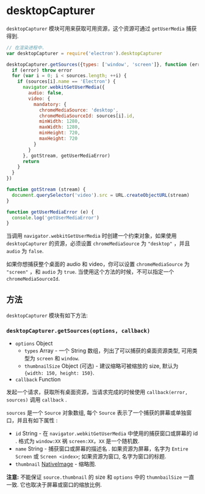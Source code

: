 # desktopCapturer

`desktopCapturer` 模块可用来获取可用资源，这个资源可通过 `getUserMedia` 捕获得到.

```javascript
// 在渲染进程中.
var desktopCapturer = require('electron').desktopCapturer

desktopCapturer.getSources({types: ['window', 'screen']}, function (error, sources) {
  if (error) throw error
  for (var i = 0; i < sources.length; ++i) {
    if (sources[i].name == 'Electron') {
      navigator.webkitGetUserMedia({
        audio: false,
        video: {
          mandatory: {
            chromeMediaSource: 'desktop',
            chromeMediaSourceId: sources[i].id,
            minWidth: 1280,
            maxWidth: 1280,
            minHeight: 720,
            maxHeight: 720
          }
        }
      }, gotStream, getUserMediaError)
      return
    }
  }
})

function gotStream (stream) {
  document.querySelector('video').src = URL.createObjectURL(stream)
}

function getUserMediaError (e) {
  console.log('getUserMediaError')
}
```

当调用 `navigator.webkitGetUserMedia` 时创建一个约束对象，如果使用 `desktopCapturer` 的资源，必须设置 `chromeMediaSource` 为 `"desktop"` ，并且 `audio` 为 `false`.

如果你想捕获整个桌面的 audio 和 video，你可以设置 `chromeMediaSource` 为 `"screen"` ，和 `audio` 为 `true`.
当使用这个方法的时候，不可以指定一个 `chromeMediaSourceId`.

## 方法

`desktopCapturer` 模块有如下方法:

### `desktopCapturer.getSources(options, callback)`

* `options` Object
  * `types` Array - 一个 String 数组，列出了可以捕获的桌面资源类型, 可用类型为 `screen` 和 `window`.
  * `thumbnailSize` Object (可选) - 建议缩略可被缩放的 size, 默认为 `{width: 150, height: 150}`.
* `callback` Function

发起一个请求，获取所有桌面资源，当请求完成的时候使用 `callback(error, sources)` 调用  `callback` .

`sources` 是一个 `Source` 对象数组, 每个 `Source` 表示了一个捕获的屏幕或单独窗口，并且有如下属性 :
* `id` String - 在 `navigator.webkitGetUserMedia` 中使用的捕获窗口或屏幕的 id . 格式为 `window:XX` 祸
  `screen:XX`，`XX` 是一个随机数.
* `name` String - 捕获窗口或屏幕的描述名 . 如果资源为屏幕，名字为 `Entire Screen` 或 `Screen <index>`; 如果资源为窗口, 名字为窗口的标题.
* `thumbnail` [NativeImage](NativeImage.md) - 缩略图.

**注意:** 不能保证 `source.thumbnail` 的 size 和 `options` 中的 `thumnbailSize` 一直一致. 它也取决于屏幕或窗口的缩放比例.
